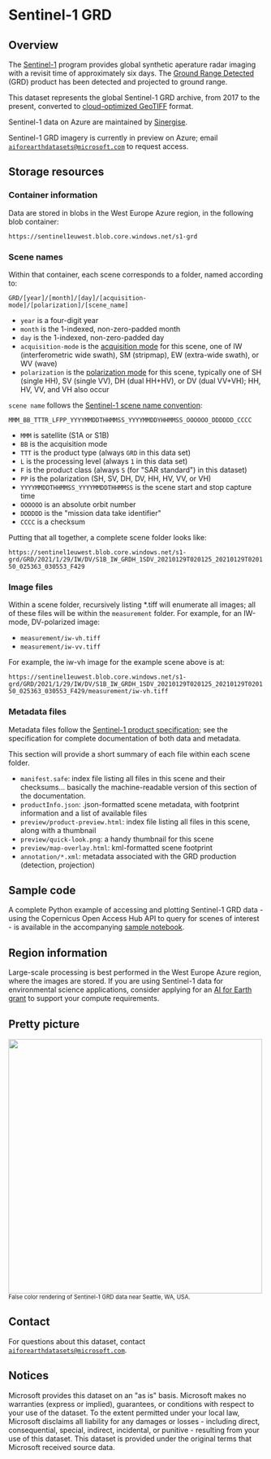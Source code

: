 # Sentinel-1 GRD

## Overview

The [Sentinel-1](https://sentinel.esa.int/web/sentinel/missions/sentinel-1) program provides global synthetic aperature radar imaging with a revisit time of approximately six days.  The [Ground Range Detected](https://sentinel.esa.int/web/sentinel/technical-guides/sentinel-1-sar/products-algorithms/level-1-algorithms/ground-range-detected) (GRD) product has been detected and projected to ground range.

This dataset represents the global Sentinel-1 GRD archive, from 2017 to the present, converted to [cloud-optimized GeoTIFF](https://www.cogeo.org/) format.

Sentinel-1 data on Azure are maintained by [Sinergise](https://sinergise.com/).

Sentinel-1 GRD imagery is currently in preview on Azure; email [`aiforearthdatasets@microsoft.com`](mailto:aiforearthdatasets@microsoft.com?subject=sentinel1%20question) to request access.


## Storage resources

### Container information

Data are stored in blobs in the West Europe Azure region, in the following blob container:

`https://sentinel1euwest.blob.core.windows.net/s1-grd`


### Scene names

Within that container, each scene corresponds to a folder, named according to:

`GRD/[year]/[month]/[day]/[acquisition-mode]/[polarization]/[scene_name]`

* `year` is a four-digit year
* `month` is the 1-indexed, non-zero-padded month
* `day` is the 1-indexed, non-zero-padded day
* `acquisition-mode` is the [acquisition mode](https://sentinels.copernicus.eu/web/sentinel/user-guides/sentinel-1-sar/acquisition-modes) for this scene, one of IW (interferometric wide swath), SM (stripmap), EW (extra-wide swath), or WV (wave)
* `polarization` is the [polarization mode](https://sentinel.esa.int/web/sentinel/user-guides/sentinel-1-sar/product-overview/polarimetry) for this scene, typically one of SH (single HH), SV (single VV), DH (dual HH+HV), or DV (dual VV+VH); HH, HV, VV, and VH also occur

`scene name` follows the [Sentinel-1 scene name convention](https://sentinel.esa.int/web/sentinel/technical-guides/sentinel-1-sar/products-algorithms/level-1-product-formatting):

`MMM_BB_TTTR_LFPP_YYYYMMDDTHHMMSS_YYYYMMDDYHHMMSS_OOOOOO_DDDDDD_CCCC`

* `MMM` is satellite (S1A or S1B)
* `BB` is the acquisition mode
* `TTT` is the product type (always `GRD` in this data set)
* `L` is the processing level (always `1` in this data set)
* `F` is the product class (always `S` (for "SAR standard") in this dataset)
* `PP` is the polarization (SH, SV, DH, DV, HH, HV, VV, or VH)
* `YYYYMMDDTHHMMSS_YYYYMMDDTHHMMSS` is the scene start and stop capture time
* `OOOOOO` is an absolute orbit number
* `DDDDDD` is the "mission data take identifier" 
* `CCCC` is a checksum

Putting that all together, a complete scene folder looks like:

`https://sentinel1euwest.blob.core.windows.net/s1-grd/GRD/2021/1/29/IW/DV/S1B_IW_GRDH_1SDV_20210129T020125_20210129T020150_025363_030553_F429`

### Image files

Within a scene folder, recursively listing *.tiff will enumerate all images; all of these files will be within the `measurement` folder.  For example, for an IW-mode, DV-polarized image:

* `measurement/iw-vh.tiff`
* `measurement/iw-vv.tiff`

For example, the iw-vh image for the example scene above is at:

`https://sentinel1euwest.blob.core.windows.net/s1-grd/GRD/2021/1/29/IW/DV/S1B_IW_GRDH_1SDV_20210129T020125_20210129T020150_025363_030553_F429/measurement/iw-vh.tiff`

### Metadata files

Metadata files follow the [Sentinel-1 product specification](https://sentinels.copernicus.eu/web/sentinel/user-guides/sentinel-1-sar/document-library/-/asset_publisher/1dO7RF5fJMbd/content/sentinel-1-product-specification); see the specification for complete documentation of both data and metadata.

This section will provide a short summary of each file within each scene folder.

* `manifest.safe`: index file listing all files in this scene and their checksums... basically the machine-readable version of this section of the documentation.
* `productInfo.json`: .json-formatted scene metadata, with footprint information and a list of available files
* `preview/product-preview.html`: index file listing all files in this scene, along with a thumbnail
* `preview/quick-look.png`: a handy thumbnail for this scene
* `preview/map-overlay.html`: kml-formatted scene footprint
* `annotation/*.xml`: metadata associated with the GRD production (detection, projection)

## Sample code

A complete Python example of accessing and plotting Sentinel-1 GRD data - using the Copernicus Open Access Hub API to query for scenes of interest - is available in the accompanying [sample notebook](sentinel-1-grd.ipynb).

## Region information

Large-scale processing is best performed in the West Europe Azure region, where the images are stored.  If you are using Sentinel-1 data for environmental science applications, consider applying for an [AI for Earth grant](http://aka.ms/ai4egrants) to support your compute requirements.


## Pretty picture

<img src="https://ai4edatasetspublicassets.blob.core.windows.net/assets/aod_images/sentinel-1-grd.png" width=500px;><br/><span style='font-size:80%'>False color rendering of Sentinel-1 GRD data near Seattle, WA, USA.</span>


## Contact

For questions about this dataset, contact [`aiforearthdatasets@microsoft.com`](mailto:aiforearthdatasets@microsoft.com?subject=sentinel-1%20question).


## Notices

Microsoft provides this dataset on an "as is" basis.  Microsoft makes no warranties (express or implied), guarantees, or conditions with respect to your use of the dataset.  To the extent permitted under your local law, Microsoft disclaims all liability for any damages or losses - including direct, consequential, special, indirect, incidental, or punitive - resulting from your use of this dataset.  This dataset is provided under the original terms that Microsoft received source data.

